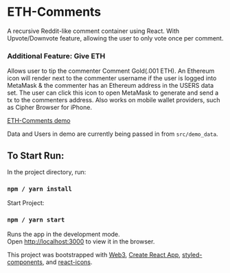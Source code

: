 # ETH-Comments
A recursive Reddit-like comment container using React. With Upvote/Downvote feature, allowing the user to only vote once per comment.


### Additional Feature: Give ETH 
Allows user to tip the commenter Comment Gold(.001 ETH).
An Ethereum icon will render next to the commenter username if the user is logged into MetaMask & the commenter has an Ethereum address in the USERS data set. The user can click this icon to open MetaMask to generate and send a tx to the commenters address. Also works on mobile wallet providers, such as Cipher Browser for iPhone.

[ETH-Comments demo](https://i.imgur.com/tpG9pVx.gif)

Data and Users in demo are currently being passed in from `src/demo_data`.

## To Start Run:

In the project directory, run:
### `npm / yarn install`

Start Project:
### `npm / yarn start`

Runs the app in the development mode.<br>
Open [http://localhost:3000](http://localhost:3000) to view it in the browser.


This project was bootstrapped with [Web3](https://github.com/ethereum/web3.js/), [Create React App](https://github.com/facebookincubator/create-react-app), [styled-components](https://www.styled-components.com/), and [react-icons](https://gorangajic.github.io/react-icons/).
